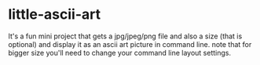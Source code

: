 # little-ascii-art

It's a fun mini project that gets a jpg/jpeg/png file and also a size (that is optional) and display
it as an ascii art picture in command line. 
note that for bigger size you'll need to change your command line layout settings.
